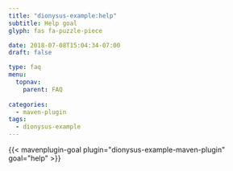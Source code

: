 ```yaml
---
title: "dionysus-example:help"
subtitle: Help goal
glyph: fas fa-puzzle-piece

date: 2018-07-08T15:04:34-07:00
draft: false

type: faq
menu:
  topnav:
    parent: FAQ
    
categories:
  - maven-plugin
tags:
  - dionysus-example
---
```


{{< mavenplugin-goal plugin="dionysus-example-maven-plugin" goal="help" >}}
